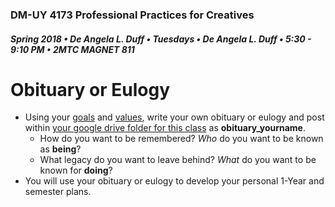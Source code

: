### DM-UY 4173 Professional Practices for Creatives
##### Spring 2018 • De Angela L. Duff • Tuesdays • De Angela L. Duff • 5:30 - 9:10 PM • 2MTC MAGNET 811

# Obituary or Eulogy

* Using your [goals](goals.md) and [values](values.md), write your own obituary or eulogy and post within [your google drive folder for this class](deliverables.md) as **obituary_yourname**. 
    * How do you want to be remembered? _Who_ do you want to be known as **being**?
    * What legacy do you want to leave behind? _What_ do you want to be known for **doing**?
* You will use your obituary or eulogy to develop your personal 1-Year and semester plans.

